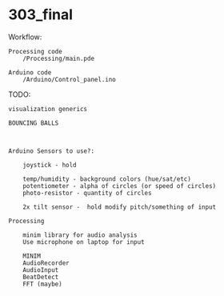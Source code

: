 303_final
=========

Workflow:

	Processing code
		/Processing/main.pde
		
	Arduino code
		/Arduino/Control_panel.ino
		
		
TODO:


	visualization generics

	BOUNCING BALLS

	

	Arduino Sensors to use?:

		joystick - hold
		
		temp/humidity - background colors (hue/sat/etc)
		potentiometer - alpha of circles (or speed of circles)
		photo-resistor - quantity of circles
		
		2x tilt sensor -  hold modify pitch/something of input

	Processing

		minim library for audio analysis
		Use microphone on laptop for input
		
		MINIM
		AudioRecorder
		AudioInput
		BeatDetect
		FFT (maybe)
